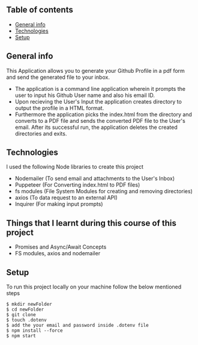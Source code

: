 ## Table of contents
* [General info](#general-info)
* [Technologies](#technologies)
* [Setup](#setup)

## General info
This Application allows you to generate your Github Profile in a pdf form and send the generated file to your inbox.
* The application is a command line application wherein it prompts the user to input his Github User name and also his email ID. 
* Upon recieving the User's Input the application creates directory to output the profile in a HTML format. 
* Furthermore the application picks the index.html from the directory and converts to a PDF file and sends the converted PDF file to the User's email. After its successful run, the application deletes the created directories and exits. 
	
## Technologies
I used the following Node libraries to create this project
* Nodemailer (To send email and attachments to the User's Inbox)
* Puppeteer (For Converting index.html to PDF files)
* fs modules (File System Modules for creating and removing directories)
* axios (To data request to an external API)
* Inquirer (For making input prompts)
	
## Things that I learnt during this course of this  project
* Promises and Async/Await Concepts
* FS modules, axios and nodemailer
## Setup
To run this project locally on your machine follow the below mentioned steps
```
$ mkdir newFolder
$ cd newFolder
$ git clone
$ touch .dotenv
$ add the your email and password inside .dotenv file
$ npm install --force
$ npm start
```
